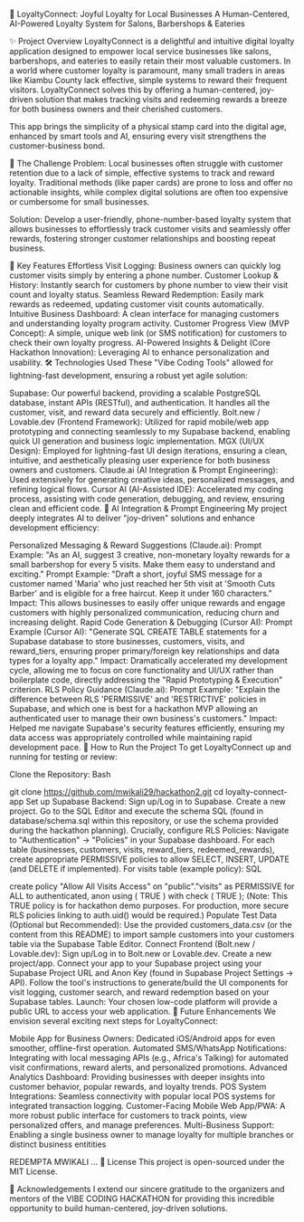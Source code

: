 🌟 LoyaltyConnect: Joyful Loyalty for Local Businesses
A Human-Centered, AI-Powered Loyalty System for Salons, Barbershops & Eateries

✨ Project Overview
LoyaltyConnect is a delightful and intuitive digital loyalty application designed to empower local service businesses like salons, barbershops, and eateries to easily retain their most valuable customers. In a world where customer loyalty is paramount, many small traders in areas like Kiambu County lack effective, simple systems to reward their frequent visitors. LoyaltyConnect solves this by offering a human-centered, joy-driven solution that makes tracking visits and redeeming rewards a breeze for both business owners and their cherished customers.

This app brings the simplicity of a physical stamp card into the digital age, enhanced by smart tools and AI, ensuring every visit strengthens the customer-business bond.

🎯 The Challenge
Problem: Local businesses often struggle with customer retention due to a lack of simple, effective systems to track and reward loyalty. Traditional methods (like paper cards) are prone to loss and offer no actionable insights, while complex digital solutions are often too expensive or cumbersome for small businesses.

Solution: Develop a user-friendly, phone-number-based loyalty system that allows businesses to effortlessly track customer visits and seamlessly offer rewards, fostering stronger customer relationships and boosting repeat business.

🚀 Key Features
Effortless Visit Logging: Business owners can quickly log customer visits simply by entering a phone number.
Customer Lookup & History: Instantly search for customers by phone number to view their visit count and loyalty status.
Seamless Reward Redemption: Easily mark rewards as redeemed, updating customer visit counts automatically.
Intuitive Business Dashboard: A clean interface for managing customers and understanding loyalty program activity.
Customer Progress View (MVP Concept): A simple, unique web link (or SMS notification) for customers to check their own loyalty progress.
AI-Powered Insights & Delight (Core Hackathon Innovation): Leveraging AI to enhance personalization and usability.
🛠️ Technologies Used
These "Vibe Coding Tools" allowed for lightning-fast development, ensuring a robust yet agile solution:

Supabase: Our powerful backend, providing a scalable PostgreSQL database, instant APIs (RESTful), and authentication. It handles all the customer, visit, and reward data securely and efficiently.
Bolt.new / Lovable.dev (Frontend Framework): Utilized for rapid mobile/web app prototyping and connecting seamlessly to my Supabase backend, enabling quick UI generation and business logic implementation.
MGX (UI/UX Design): Employed for lightning-fast UI design iterations, ensuring a clean, intuitive, and aesthetically pleasing user experience for both business owners and customers.
Claude.ai (AI Integration & Prompt Engineering): Used extensively for generating creative ideas, personalized messages, and refining logical flows.
Cursor AI (AI-Assisted IDE): Accelerated my coding process, assisting with code generation, debugging, and review, ensuring clean and efficient code.
🧠 AI Integration & Prompt Engineering
My project deeply integrates AI to deliver "joy-driven" solutions and enhance development efficiency:

Personalized Messaging & Reward Suggestions (Claude.ai):
Prompt Example: "As an AI, suggest 3 creative, non-monetary loyalty rewards for a small barbershop for every 5 visits. Make them easy to understand and exciting."
Prompt Example: "Draft a short, joyful SMS message for a customer named 'Maria' who just reached her 5th visit at 'Smooth Cuts Barber' and is eligible for a free haircut. Keep it under 160 characters."
Impact: This allows businesses to easily offer unique rewards and engage customers with highly personalized communication, reducing churn and increasing delight.
Rapid Code Generation & Debugging (Cursor AI):
Prompt Example (Cursor AI): "Generate SQL CREATE TABLE statements for a Supabase database to store businesses, customers, visits, and reward_tiers, ensuring proper primary/foreign key relationships and data types for a loyalty app."
Impact: Dramatically accelerated my development cycle, allowing me to focus on core functionality and UI/UX rather than boilerplate code, directly addressing the "Rapid Prototyping & Execution" criterion.
RLS Policy Guidance (Claude.ai):
Prompt Example: "Explain the difference between RLS 'PERMISSIVE' and 'RESTRICTIVE' policies in Supabase, and which one is best for a hackathon MVP allowing an authenticated user to manage their own business's customers."
Impact: Helped me navigate Supabase's security features efficiently, ensuring my data access was appropriately controlled while maintaining rapid development pace.
🚀 How to Run the Project
To get LoyaltyConnect up and running for testing or review:

Clone the Repository:
Bash

git clone  https://github.com/mwikali29/hackathon2.git
cd loyalty-connect-app
Set up Supabase Backend:
Sign up/Log in to Supabase.
Create a new project.
Go to the SQL Editor and execute the schema SQL (found in database/schema.sql within this repository, or use the schema provided during the hackathon planning).
Crucially, configure RLS Policies:
Navigate to "Authentication" -> "Policies" in your Supabase dashboard.
For each table (businesses, customers, visits, reward_tiers, redeemed_rewards), create appropriate PERMISSIVE policies to allow SELECT, INSERT, UPDATE (and DELETE if implemented).
For visits table (example policy):
SQL

create policy "Allow All Visits Access"
on "public"."visits"
as PERMISSIVE
for ALL
to authenticated, anon
using (
  TRUE
)
with check (
  TRUE
);
(Note: This TRUE policy is for hackathon demo purposes. For production, more secure RLS policies linking to auth.uid() would be required.)
Populate Test Data (Optional but Recommended): Use the provided customers_data.csv (or the content from this README) to import sample customers into your customers table via the Supabase Table Editor.
Connect Frontend (Bolt.new / Lovable.dev):
Sign up/Log in to Bolt.new or Lovable.dev.
Create a new project/app.
Connect your app to your Supabase project using your Supabase Project URL and Anon Key (found in Supabase Project Settings -> API).
Follow the tool's instructions to generate/build the UI components for visit logging, customer search, and reward redemption based on your Supabase tables.
Launch: Your chosen low-code platform will provide a public URL to access your web application.
🌟 Future Enhancements
We envision several exciting next steps for LoyaltyConnect:

Mobile App for Business Owners: Dedicated iOS/Android apps for even smoother, offline-first operation.
Automated SMS/WhatsApp Notifications: Integrating with local messaging APIs (e.g., Africa's Talking) for automated visit confirmations, reward alerts, and personalized promotions.
Advanced Analytics Dashboard: Providing businesses with deeper insights into customer behavior, popular rewards, and loyalty trends.
POS System Integrations: Seamless connectivity with popular local POS systems for integrated transaction logging.
Customer-Facing Mobile Web App/PWA: A more robust public interface for customers to track points, view personalized offers, and manage preferences.
Multi-Business Support: Enabling a single business owner to manage loyalty for multiple branches or distinct business entitities

REDEMPTA MWIKALI 
...
📄 License
This project is open-sourced under the MIT License.

🙏 Acknowledgements
I extend our sincere gratitude to the organizers and mentors of the VIBE CODING HACKATHON for providing this incredible opportunity to build human-centered, joy-driven solutions. 







